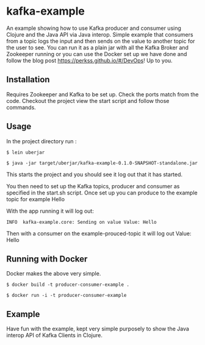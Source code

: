 # kafka-example

An example showing how to use Kafka producer and consumer using Clojure and the Java API via Java interop. Simple example that consumers from a topic logs the input and then sends on the value to another topic for the user to see. You can run it as a plain jar with all the Kafka Broker and Zookeeper running or you can use the Docker set up we have done and follow the blog post https://perkss.github.io/#/DevOps! Up to you. 

## Installation 

Requires Zookeeper and Kafka to be set up. Check the ports match from the code.
Checkout the project view the start script and follow those commands.

## Usage

In the project directory run : 

    $ lein uberjar

    $ java -jar target/uberjar/kafka-example-0.1.0-SNAPSHOT-standalone.jar

This starts the project and you should see it log out that it has started.

You then need to set up the Kafka topics, producer and consumer as specified in the start.sh script. Once set up you can produce to the example topic for example Hello

With the app running it will log out:

    INFO  kafka-example.core: Sending on value Value: Hello
    
Then with a consumer on the example-prouced-topic it will log out Value: Hello

## Running with Docker

Docker makes the above very simple. 

    $ docker build -t producer-consumer-example .
    
    $ docker run -i -t producer-consumer-example

## Example

Have fun with the example, kept very simple purposely to show the Java interop API of Kafka Clients in Clojure. 

